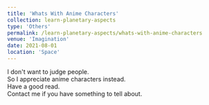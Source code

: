 ```yaml
---
title: 'Whats With Anime Characters'
collection: learn-planetary-aspects
type: 'Others'
permalink: /learn-planetary-aspects/whats-with-anime-characters
venue: 'Imagination'
date: 2021-08-01
location: 'Space'
---
```


I don't want to judge people.  
So I appreciate anime characters instead.  
Have a good read.  
Contact me if you have something to tell about.
